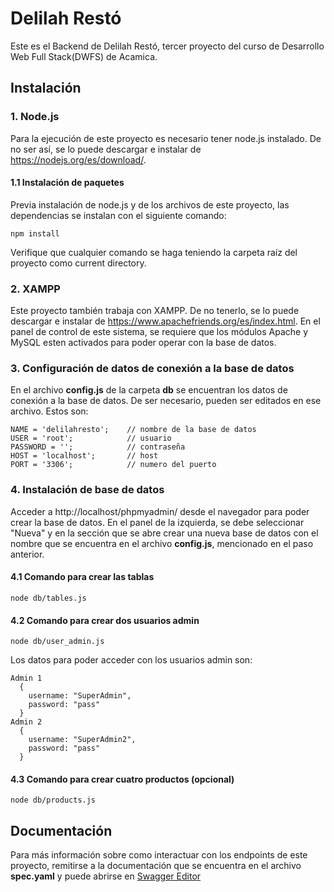 # Delilah Restó
Este es el Backend de Delilah Restó, tercer proyecto del curso de Desarrollo Web Full Stack(DWFS) de Acamica.

## Instalación
### 1. Node.js
Para la ejecución de este proyecto es necesario tener node.js instalado. De no ser así, se lo puede descargar e instalar de https://nodejs.org/es/download/.

#### 1.1 Instalación de paquetes
Previa instalación de node.js y de los archivos de este proyecto, las dependencias se instalan con el siguiente comando:
```
npm install
```

Verifique que cualquier comando se haga teniendo la carpeta raíz del proyecto como current directory.
### 2. XAMPP
Este proyecto también trabaja con XAMPP. De no tenerlo, se lo puede descargar e instalar de https://www.apachefriends.org/es/index.html.
En el panel de control de este sistema, se requiere que los módulos Apache y MySQL esten activados para poder operar con la base de datos.
### 3. Configuración de datos de conexión a la base de datos
En el archivo **config.js** de la carpeta **db** se encuentran los datos de conexión a la base de datos. De ser necesario, pueden ser editados en ese archivo. Estos son:
```
NAME = 'delilahresto';    // nombre de la base de datos
USER = 'root';            // usuario
PASSWORD = '';            // contraseña
HOST = 'localhost';       // host
PORT = '3306';            // numero del puerto
```
### 4. Instalación de base de datos
Acceder a http://localhost/phpmyadmin/ desde el navegador para poder crear la base de datos. 
En el panel de la izquierda, se debe seleccionar "Nueva" y en la sección que se abre crear una nueva base de datos con el nombre que se encuentra en el archivo **config.js**, mencionado en el paso anterior.
#### 4.1 Comando para crear las tablas
```
node db/tables.js
```
#### 4.2 Comando para crear dos usuarios admin
```
node db/user_admin.js
```
Los datos para poder acceder con los usuarios admin son:
```
Admin 1
  {
    username: "SuperAdmin",
    password: "pass"
  }
Admin 2
  {
    username: "SuperAdmin2",
    password: "pass"
  }
```
#### 4.3 Comando para crear cuatro productos (opcional)
```
node db/products.js
```
## Documentación 
Para más información sobre como interactuar con los endpoints de este proyecto, remitirse a la documentación que se encuentra en el archivo **spec.yaml** y puede abrirse en [Swagger Editor](https://editor.swagger.io/)
